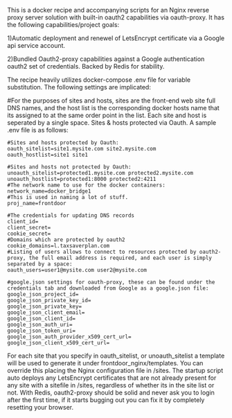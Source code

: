 This is a docker recipe and accompanying scripts for an Nginx reverse proxy server solution with built-in oauth2 capabilities via oauth-proxy. It has the following capabilities/project goals:

1)Automatic deployment and renewel of LetsEncrypt certificate via a Google api service account.

2)Bundled Oauth2-proxy capabilities against a Google authentication oauth2 set of credentials. Backed by Redis for stability.


The recipe heavily utilizes docker-compose .env file for variable substitution. The following settings are implicated:

#For the purposes of sites and hosts, sites are the front-end web site full DNS names, and the host list is the corresponding docker hosts name that its assigned to at the same order point in the list. Each site and host is seperated by a single space.
Sites & hosts protected via Oauth. A sample .env file is as follows:
```
#Sites and hosts protected by Oauth:
oauth_sitelist=site1.mysite.com site2.mysite.com
oauth_hostlist=site1 site1

#Sites and hosts not protected by Oauth:
unoauth_sitelist=protected1.mysite.com protected2.mysite.com
unoauth_hostlist=protected1:8000 protected2:4211
#The network name to use for the docker containers:
network_name=docker_bridge1
#This is used in naming a lot of stuff.
proj_name=frontdoor

#The credentials for updating DNS records
client_id=
client_secret=
cookie_secret=
#Domains which are protected by oauth2
cookie_domains=l.taxsaverplan.com
#Listing of users allows to connect to resources protected by oauth2-proxy, the full email address is required, and each user is simply separated by a space:
oauth_users=user1@mysite.com user2@mysite.com

#google.json settings for oauth-proxy, these can be found under the credentials tab and downloaded from Google as a google.json file:
google_json_project_id=
google_json_private_key_id=
google_json_private_key=
google_json_client_email=
google_json_client_id=
google_json_auth_uri=
google_json_token_uri=
google_json_auth_provider_x509_cert_url=
google_json_client_x509_cert_url=
```

For each site that you specify in oauth_sitelist, or unoauth_sitelist a template will be used to generate it under frontdoor_nginx/templates. You can override this placing the Nginx configuration file in /sites. The startup script auto deploys any LetsEncrypt certificates that are not already present for any site with a sitefile in /sites, regardless of whether its in the site list or not. With Redis, oauth2-proxy should be solid and never ask you to login after the first time, if it starts bugging out you can fix it by completely resetting your browser.




